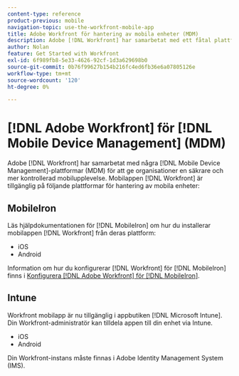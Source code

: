```yaml
---
content-type: reference
product-previous: mobile
navigation-topic: use-the-workfront-mobile-app
title: Adobe Workfront för hantering av mobila enheter (MDM)
description: Adobe [!DNL Workfront] har samarbetat med ett fåtal plattformar för hantering av mobila enheter (MDM) för att ge organisationer en säkrare och mer kontrollerad mobilupplevelse.
author: Nolan
feature: Get Started with Workfront
exl-id: 6f989fb8-5e33-4626-92cf-1d3a629698b0
source-git-commit: 0b76f99627b154b216fc4ed6fb36e6a07805126e
workflow-type: tm+mt
source-wordcount: '120'
ht-degree: 0%

---
```


# [!DNL Adobe Workfront] för [!DNL Mobile Device Management] (MDM)

Adobe [!DNL Workfront] har samarbetat med några [!DNL Mobile Device Management]-plattformar (MDM) för att ge organisationer en säkrare och mer kontrollerad mobilupplevelse. Mobilappen [!DNL Workfront] är tillgänglig på följande plattformar för hantering av mobila enheter:

## MobileIron

Läs hjälpdokumentationen för [!DNL MobileIron] om hur du installerar mobilappen [!DNL Workfront] från deras plattform:

* iOS
* Android

Information om hur du konfigurerar [!DNL Workfront] för [!DNL MobileIron] finns i [Konfigurera [!DNL Adobe Workfront] för [!DNL MobileIron]](../../../workfront-basics/mobile-apps/using-the-workfront-mobile-app/wf-mobileiron-configs.md).

## Intune

Workfront mobilapp är nu tillgänglig i appbutiken [!DNL Microsoft Intune]. Din Workfront-administratör kan tilldela appen till din enhet via Intune.

* iOS
* Android

Din Workfront-instans måste finnas i Adobe Identity Management System (IMS).